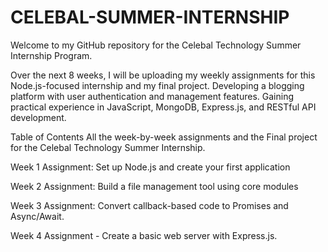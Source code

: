 # CELEBAL-SUMMER-INTERNSHIP
Welcome to my GitHub repository for the Celebal Technology Summer Internship Program.

Over the next 8 weeks, I will be uploading my weekly assignments for this Node.js-focused internship and my final project. Developing a blogging platform with user authentication and management features. Gaining practical experience in JavaScript, MongoDB, Express.js, and RESTful API development.

Table of Contents
All the week-by-week assignments and the Final project for the Celebal Technology Summer Internship.

Week 1 Assignment: Set up Node.js and create your first application

Week 2 Assignment: Build a file management tool using core modules

Week 3 Assignment: Convert callback-based code to Promises and Async/Await.

Week 4 Assignment - Create a basic web server with Express.js.
